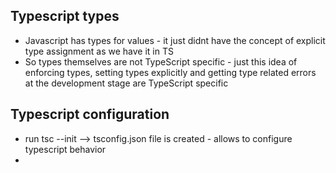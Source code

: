 ## Typescript types
- Javascript has types for values - it just didnt have the concept of explicit type assignment as we have it in TS
- So types themselves are not TypeScript specific - just this idea of enforcing types, setting types explicitly and getting type related errors at the development stage are TypeScript specific

## Typescript configuration
- run tsc --init --> tsconfig.json file is created - allows to configure typescript behavior
- 
